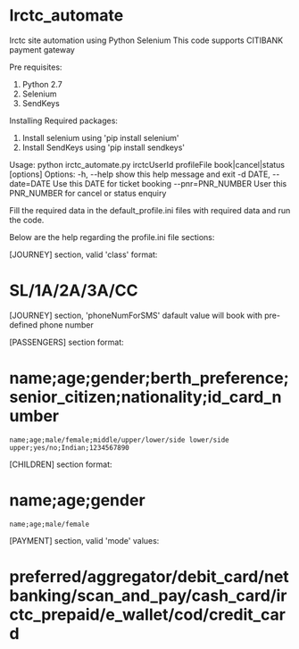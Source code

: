 # Irctc_automate
Irctc site automation using Python Selenium
This code supports CITIBANK payment gateway

Pre requisites:
  1. Python 2.7
  2. Selenium
  3. SendKeys

Installing Required packages:
  1. Install selenium using 'pip install selenium'
  2. Install SendKeys using 'pip install sendkeys'


Usage: python irctc_automate.py irctcUserId profileFile book|cancel|status [options]
Options:
  -h, --help            show this help message and exit
  -d DATE, --date=DATE  Use this DATE for ticket booking
  --pnr=PNR_NUMBER      User this PNR_NUMBER for cancel or status enquiry  

Fill the required data in the default_profile.ini files with required data and run the code.

Below are the help regarding the profile.ini file sections:

[JOURNEY] section, valid 'class' format:
  # SL/1A/2A/3A/CC

[JOURNEY] section, 'phoneNumForSMS' dafault value will book with pre-defined phone number

[PASSENGERS] section format:
  # name;age;gender;berth_preference;senior_citizen;nationality;id_card_number
    name;age;male/female;middle/upper/lower/side lower/side upper;yes/no;Indian;1234567890

[CHILDREN] section format:
  # name;age;gender
    name;age;male/female

[PAYMENT] section, valid 'mode' values:
  # preferred/aggregator/debit_card/netbanking/scan_and_pay/cash_card/irctc_prepaid/e_wallet/cod/credit_card
